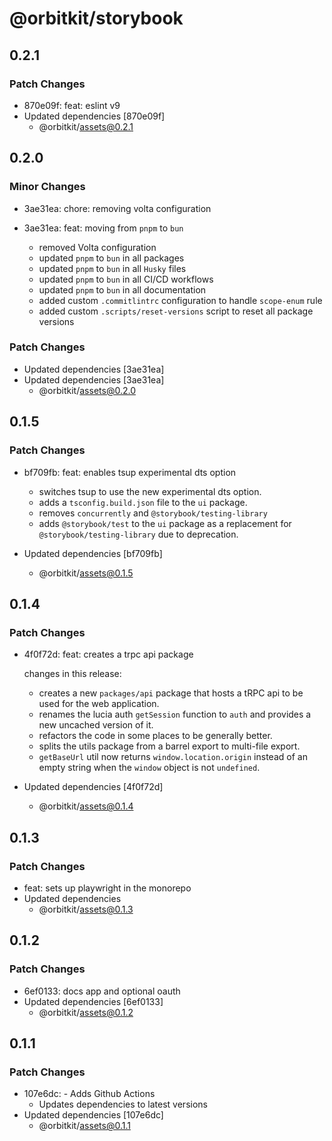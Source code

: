 # @orbitkit/storybook

## 0.2.1

### Patch Changes

- 870e09f: feat: eslint v9
- Updated dependencies [870e09f]
  - @orbitkit/assets@0.2.1

## 0.2.0

### Minor Changes

- 3ae31ea: chore: removing volta configuration
- 3ae31ea: feat: moving from `pnpm` to `bun`

  - removed Volta configuration
  - updated `pnpm` to `bun` in all packages
  - updated `pnpm` to `bun` in all `Husky` files
  - updated `pnpm` to `bun` in all CI/CD workflows
  - updated `pnpm` to `bun` in all documentation
  - added custom `.commitlintrc` configuration to handle `scope-enum` rule
  - added custom `.scripts/reset-versions` script to reset all package versions

### Patch Changes

- Updated dependencies [3ae31ea]
- Updated dependencies [3ae31ea]
  - @orbitkit/assets@0.2.0

## 0.1.5

### Patch Changes

- bf709fb: feat: enables tsup experimental dts option

  - switches tsup to use the new experimental dts option.
  - adds a `tsconfig.build.json` file to the `ui` package.
  - removes `concurrently` and `@storybook/testing-library`
  - adds `@storybook/test` to the `ui` package as a replacement for `@storybook/testing-library` due to deprecation.

- Updated dependencies [bf709fb]
  - @orbitkit/assets@0.1.5

## 0.1.4

### Patch Changes

- 4f0f72d: feat: creates a trpc api package

  changes in this release:

  - creates a new `packages/api` package that hosts a tRPC api to be used for the web application.
  - renames the lucia auth `getSession` function to `auth` and provides a new uncached version of it.
  - refactors the code in some places to be generally better.
  - splits the utils package from a barrel export to multi-file export.
  - `getBaseUrl` util now returns `window.location.origin` instead of an empty string when the `window` object is not `undefined`.

- Updated dependencies [4f0f72d]
  - @orbitkit/assets@0.1.4

## 0.1.3

### Patch Changes

- feat: sets up playwright in the monorepo
- Updated dependencies
  - @orbitkit/assets@0.1.3

## 0.1.2

### Patch Changes

- 6ef0133: docs app and optional oauth
- Updated dependencies [6ef0133]
  - @orbitkit/assets@0.1.2

## 0.1.1

### Patch Changes

- 107e6dc: - Adds Github Actions
  - Updates dependencies to latest versions
- Updated dependencies [107e6dc]
  - @orbitkit/assets@0.1.1
